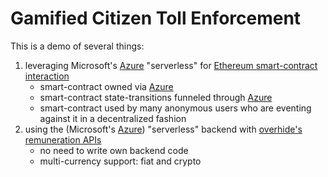 # Gamified Citizen Toll Enforcement

This is a demo of several things:

1. leveraging Microsoft's [Azure](https://azure.microsoft.com/en-us/) "serverless" for [Ethereum smart-contract interaction](https://docs.microsoft.com/en-us/connectors/blockchainethereum/)
    * smart-contract owned via [Azure](https://azure.microsoft.com/en-us/)
    * smart-contract state-transitions funneled through [Azure](https://azure.microsoft.com/en-us/)
    * smart-contract used by many anonymous users who are eventing against it in a decentralized fashion
1. using the (Microsoft's [Azure](https://azure.microsoft.com/en-us/)) "serverless" backend with [overhide's](https://overhide.io) [remuneration APIs](https://azure.microsoft.com/en-us/)
    * no need to write own backend code
    * multi-currency support: fiat and crypto

